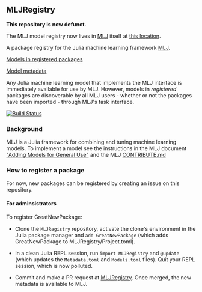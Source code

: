 ## MLJRegistry

**This repository is now defunct.**

The MLJ model registry now lives in [MLJ](https://github.com/alan-turing-institute/MLJ.jl) itself at  [this location](https://github.com/alan-turing-institute/MLJ.jl/tree/master/src/registry).


A package registry for the Julia machine learning framework
[MLJ](https://github.com/alan-turing-institute/MLJ.jl).

[Models in registered packages](Models.toml)

[Model metadata](Metadata.toml)

Any Julia machine learning model that implements the MLJ interface is
immediately available for use by MLJ. However, models in
*registered* packages are discoverable by all MLJ users - whether or not the packages have been imported - through MLJ's
task interface.

[![Build
Status](https://github.com/alan-turing-institute/MLJRegistry.jl/workflows/CI/badge.svg)](https://github.com/alan-turing-institute/MLJRegistry.jl/actions)


### Background

MLJ is a Julia framework for combining and tuning machine learning
models. To implement a model see the instructions in the MLJ document
["Adding Models for General Use"](https://alan-turing-institute.github.io/MLJ.jl/dev/adding_models_for_general_use/)
and the MLJ
[CONTRIBUTE.md](https://github.com/alan-turing-institute/MLJ.jl/blob/master/CONTRIBUTE.md)



### How to register a package

For now, new packages can be registered by creating an issue on this repository. 


#### For adminsistrators

To register GreatNewPackage:

- Clone the `MLJRegistry` repository, activate the clone's environment
in the Julia package manager and `add GreatNewPackage` (which adds GreatNewPackage to MLJRegistry/Project.toml).

- In a clean Julia REPL session, run `import MLJRegistry` and
  `@update` (which updates the `Metadata.toml` and
  `Models.toml` files). Quit your REPL session, which is now polluted.

- Commit and make a PR request at [MLJRegistry](https://github.com/alan-turing-institute/MLJRegistry.jl). Once merged, the new metadata is available to MLJ.



